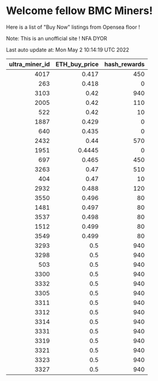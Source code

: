 # Welcome fellow BMC Miners!
Here is a list of "Buy Now" listings from Opensea floor !

Note: This is an unofficial site ! NFA DYOR


Last auto update at: Mon May  2 10:14:19 UTC 2022


|   ultra_miner_id |   ETH_buy_price |   hash_rewards |
|-----------------:|----------------:|---------------:|
|             4017 |          0.417  |            450 |
|              263 |          0.418  |              0 |
|             3103 |          0.42   |            940 |
|             2005 |          0.42   |            110 |
|              522 |          0.42   |             10 |
|             1887 |          0.429  |              0 |
|              640 |          0.435  |              0 |
|             2432 |          0.44   |            570 |
|             1951 |          0.4445 |              0 |
|              697 |          0.465  |            450 |
|             3263 |          0.47   |            510 |
|              404 |          0.47   |             10 |
|             2932 |          0.488  |            120 |
|             3550 |          0.496  |             80 |
|             1481 |          0.497  |             80 |
|             3537 |          0.498  |             80 |
|             1512 |          0.499  |             80 |
|             3549 |          0.499  |             80 |
|             3293 |          0.5    |            940 |
|             3298 |          0.5    |            940 |
|              503 |          0.5    |            940 |
|             3300 |          0.5    |            940 |
|             3332 |          0.5    |            940 |
|             3305 |          0.5    |            940 |
|             3311 |          0.5    |            940 |
|             3312 |          0.5    |            940 |
|             3314 |          0.5    |            940 |
|             3331 |          0.5    |            940 |
|             3319 |          0.5    |            940 |
|             3321 |          0.5    |            940 |
|             3323 |          0.5    |            940 |
|             3327 |          0.5    |            940 |